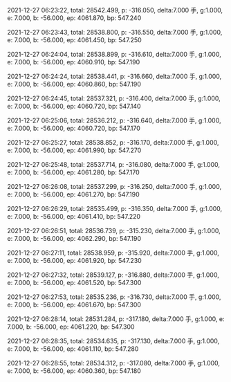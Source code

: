 2021-12-27 06:23:22, total: 28542.499, p: -316.050, delta:7.000 手, g:1.000, e: 7.000, b: -56.000, ep: 4061.870, bp: 547.240

2021-12-27 06:23:43, total: 28538.800, p: -316.550, delta:7.000 手, g:1.000, e: 7.000, b: -56.000, ep: 4061.450, bp: 547.250

2021-12-27 06:24:04, total: 28538.899, p: -316.610, delta:7.000 手, g:1.000, e: 7.000, b: -56.000, ep: 4060.910, bp: 547.190

2021-12-27 06:24:24, total: 28538.441, p: -316.660, delta:7.000 手, g:1.000, e: 7.000, b: -56.000, ep: 4060.860, bp: 547.190

2021-12-27 06:24:45, total: 28537.321, p: -316.400, delta:7.000 手, g:1.000, e: 7.000, b: -56.000, ep: 4060.720, bp: 547.140

2021-12-27 06:25:06, total: 28536.212, p: -316.640, delta:7.000 手, g:1.000, e: 7.000, b: -56.000, ep: 4060.720, bp: 547.170

2021-12-27 06:25:27, total: 28538.852, p: -316.170, delta:7.000 手, g:1.000, e: 7.000, b: -56.000, ep: 4061.990, bp: 547.270

2021-12-27 06:25:48, total: 28537.714, p: -316.080, delta:7.000 手, g:1.000, e: 7.000, b: -56.000, ep: 4061.280, bp: 547.170

2021-12-27 06:26:08, total: 28537.299, p: -316.250, delta:7.000 手, g:1.000, e: 7.000, b: -56.000, ep: 4061.270, bp: 547.190

2021-12-27 06:26:29, total: 28535.499, p: -316.350, delta:7.000 手, g:1.000, e: 7.000, b: -56.000, ep: 4061.410, bp: 547.220

2021-12-27 06:26:51, total: 28536.739, p: -315.230, delta:7.000 手, g:1.000, e: 7.000, b: -56.000, ep: 4062.290, bp: 547.190

2021-12-27 06:27:11, total: 28538.959, p: -315.920, delta:7.000 手, g:1.000, e: 7.000, b: -56.000, ep: 4061.920, bp: 547.230

2021-12-27 06:27:32, total: 28539.127, p: -316.880, delta:7.000 手, g:1.000, e: 7.000, b: -56.000, ep: 4061.520, bp: 547.300

2021-12-27 06:27:53, total: 28535.236, p: -316.730, delta:7.000 手, g:1.000, e: 7.000, b: -56.000, ep: 4061.670, bp: 547.300

2021-12-27 06:28:14, total: 28531.284, p: -317.180, delta:7.000 手, g:1.000, e: 7.000, b: -56.000, ep: 4061.220, bp: 547.300

2021-12-27 06:28:35, total: 28534.635, p: -317.130, delta:7.000 手, g:1.000, e: 7.000, b: -56.000, ep: 4061.110, bp: 547.280

2021-12-27 06:28:55, total: 28534.312, p: -317.080, delta:7.000 手, g:1.000, e: 7.000, b: -56.000, ep: 4060.360, bp: 547.180